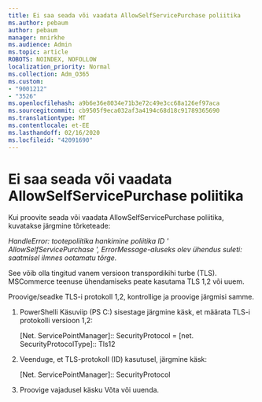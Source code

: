 ```yaml
---
title: Ei saa seada või vaadata AllowSelfServicePurchase poliitika
ms.author: pebaum
author: pebaum
manager: mnirkhe
ms.audience: Admin
ms.topic: article
ROBOTS: NOINDEX, NOFOLLOW
localization_priority: Normal
ms.collection: Adm_O365
ms.custom:
- "9001212"
- "3526"
ms.openlocfilehash: a9b6e36e8034e71b3e72c49e3cc68a126ef97aca
ms.sourcegitcommit: cb9505f9eca032af3a4194c68d18c91789365690
ms.translationtype: MT
ms.contentlocale: et-EE
ms.lasthandoff: 02/16/2020
ms.locfileid: "42091690"
---
```

# <a name="unable-to-set-or-view-the-allowselfservicepurchase-policy"></a>Ei saa seada või vaadata AllowSelfServicePurchase poliitika

Kui proovite seada või vaadata AllowSelfServicePurchase poliitika, kuvatakse järgmine tõrketeade:

*HandleError: tootepoliitika hankimine poliitika ID ' AllowSelfServicePurchase ', ErrorMessage-aluseks olev ühendus suleti: saatmisel ilmnes ootamatu tõrge.*

See võib olla tingitud vanem versioon transpordikihi turbe (TLS). MSCommerce teenuse ühendamiseks peate kasutama TLS 1,2 või uuem.  

Proovige/seadke TLS-i protokoll 1,2, kontrollige ja proovige järgmisi samme.
 1. PowerShelli Käsuviip (PS C:\) sisestage järgmine käsk, et määrata TLS-i protokolli versioon 1,2:

    \[Net. ServicePointManager]:: SecurityProtocol = \[net. SecurityProtocolType]:: Tls12

2. Veenduge, et TLS-protokoll (ID) kasutusel, järgmine käsk:

    \[Net. ServicePointManager]:: SecurityProtocol 

3. Proovige vajadusel käsku Võta või uuenda.

